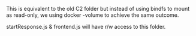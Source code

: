 This is equivalent to the old C2 folder but instead of using bindfs to mount as read-only, we using docker -volume to achieve the same outcome.

startResponse.js & frontend.js will have r/w access to this folder.